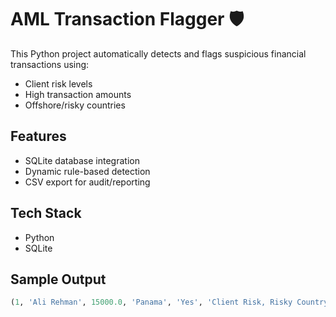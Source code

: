 # AML Transaction Flagger 🛡

This Python project automatically detects and flags suspicious financial transactions using:

- Client risk levels
- High transaction amounts
- Offshore/risky countries

## Features
- SQLite database integration
- Dynamic rule-based detection
- CSV export for audit/reporting

## Tech Stack
- Python
- SQLite

## Sample Output
```python
(1, 'Ali Rehman', 15000.0, 'Panama', 'Yes', 'Client Risk, Risky Country, High Amount')
